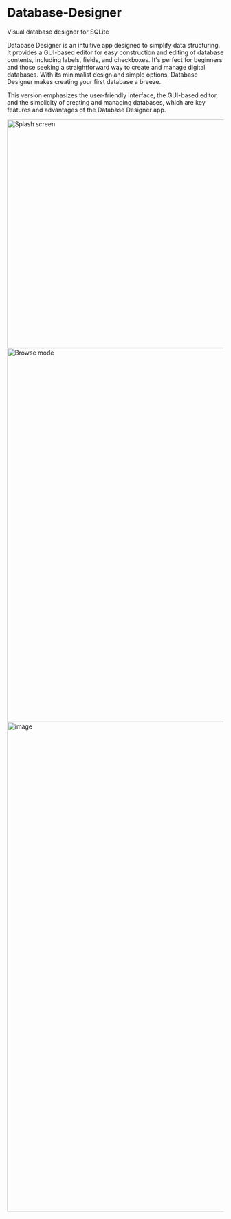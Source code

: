# Database-Designer
 
Visual database designer for SQLite

Database Designer is an intuitive app designed to simplify data structuring. It provides a GUI-based editor for easy construction and editing of database contents, including labels, fields, and checkboxes. It's perfect for beginners and those seeking a straightforward way to create and manage digital databases. With its minimalist design and simple options, Database Designer makes creating your first database a breeze.

This version emphasizes the user-friendly interface, the GUI-based editor, and the simplicity of creating and managing databases, which are key features and advantages of the Database Designer app.

<img width="530" alt="Splash screen" src="https://user-images.githubusercontent.com/95830062/229255616-71642439-4e41-433d-a57a-dfb188c1cfda.png">


<img width="867" alt="Browse mode" src="https://user-images.githubusercontent.com/95830062/229255318-03d9d4fa-94b1-4b6c-be86-db94627ff92b.png">

<img width="1136" alt="image" src="https://user-images.githubusercontent.com/95830062/230697743-9a1a50a3-b942-4e13-b732-070a94f90dcb.png">
